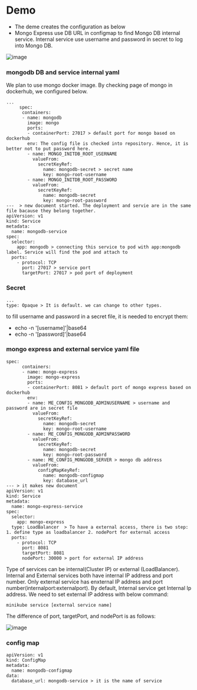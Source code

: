 # Demo
* The deme creates the configuration as below
* Mongo Express use DB URL in configmap to find Mongo DB internal service. Internal service use username and password in secret to log into Mongo DB. 

![image](https://github.com/MohammadNazeri/my-educations/assets/109389707/b86c1019-09f8-4d75-a522-fe1f1f8c23fb)

### mongodb DB and service internal yaml
We plan to use mongo docker image. By checking page of mongo in dockerhub, we configured below.
```
...
     spec:
      containers:
      - name: mongodb
        image: mongo
        ports:
        - containerPort: 27017 > default port for mongo based on dockerhub
        env: The config file is checked into repository. Hence, it is better not to put password here.
        - name: MONGO_INITDB_ROOT_USERNAME
          valueFrom:
            secretKeyRef:
              name: mongodb-secret > secret name
              key: mongo-root-username
        - name: MONGO_INITDB_ROOT_PASSWORD
          valueFrom: 
            secretKeyRef:
              name: mongodb-secret
              key: mongo-root-password
---  > new document started. The deployment and servie are in the same file bacause they belong together.
apiVersion: v1
kind: Service
metadata:
  name: mongodb-service
spec:
  selector:
    app: mongodb > connecting this service to pod with app:mongodb label. Service will find the pod and attach to
  ports:
    - protocol: TCP
      port: 27017 > service port
      targetPort: 27017 > pod port of deployment 
```

### Secret
```
...
type: Opaque > It is default. we can change to other types.
```
to fill username and password in a secret file, it is needed to encrypt them:
* echo -n '[username]'|base64
* echo -n '[password]'|base64

### mongo express and external service yaml file
```
spec:
      containers:
      - name: mongo-express
        image: mongo-express
        ports:
        - containerPort: 8081 > default port of mongo express based on dockerhub
        env:
        - name: ME_CONFIG_MONGODB_ADMINUSERNAME > username and password are in secret file
          valueFrom:
            secretKeyRef:
              name: mongodb-secret
              key: mongo-root-username
        - name: ME_CONFIG_MONGODB_ADMINPASSWORD
          valueFrom: 
            secretKeyRef:
              name: mongodb-secret
              key: mongo-root-password
        - name: ME_CONFIG_MONGODB_SERVER > mongo db address
          valueFrom: 
            configMapKeyRef:
              name: mongodb-configmap
              key: database_url
--- > it makes new document
apiVersion: v1
kind: Service
metadata:
  name: mongo-express-service
spec:
  selector:
    app: mongo-express
  type: LoadBalancer  > To have a external access, there is two step: 1. define type as loadbalancer 2. nodePort for external access
  ports:
    - protocol: TCP
      port: 8081
      targetPort: 8081
      nodePort: 30000 > port for external IP address
```
Type of services can be internal(Cluster IP) or external (LoadBalancer). Internal and External services both have internal IP address and port number. Only external service has enxternal IP address and port number(internalport:externalport). 
By default, Internal service get Internal Ip address. We need to set external IP address with below command:
```
minikube service [external service name]
```
The difference of port, targetPort, and nodePort is as follows:

![image](https://github.com/user-attachments/assets/ca21b106-7162-42a6-a303-17eb45513645)

### config map
```
apiVersion: v1
kind: ConfigMap
metadata:
  name: mongodb-configmap
data:
  database_url: mongodb-service > it is the name of service
```
